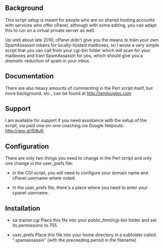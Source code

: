 ## Background
This script setup is meant for people who are on shared hosting accounts with services who offer cPanel, although with some editing, you can adapt this to run on a virtual private server as well.

Up until about late 2010, cPanel didn't give you the means to train your own SpamAssassin tokens for locally-hosted mailboxes, so I wrote a very simple script that you can call from your cgi-bin folder which will scan for your mailboxes and train SpamAssassin for you, which should give you a *dramatic* reduction of spam in your inbox.

## Documentation
There are also heavy amounts of commenting in the Perl script itself, but more background, etc., can be found at http://iandouglas.com

## Support
I am available for support if you need assistance with the setup of the script, via paid one-on-one coaching via Google Helpouts: http://goo.gl/5l8ufr

## Configuration

There are only two things you need to change in the Perl script and only one change in the user_prefs file:

- In the CGI script, you will need to configure your domain name and cPanel username where noted.

- In the user_prefs file, there's a place where you need to enter your cpanel username.

## Installation

- sa-trainer.cgi
  Place this file into your public_html/cgi-bin folder and set its permissions to 755

- user_prefs
  Place this file into your home directory in a subfolder called ".spamassassin" (with the preceeding period in the filename)
